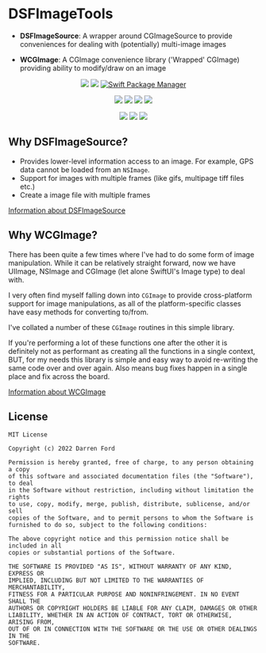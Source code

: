 # DSFImageTools

* **DSFImageSource**: A wrapper around CGImageSource to provide conveniences for dealing with (potentially) multi-image images

* **WCGImage**: A CGImage convenience library ('Wrapped' CGImage) providing ability to modify/draw on an image

<p align="center">
    <img src="https://img.shields.io/github/v/tag/dagronf/DSFImageTools" />
    <img src="https://img.shields.io/badge/License-MIT-lightgrey" />
    <a href="https://swift.org/package-manager">
        <img src="https://img.shields.io/badge/spm-compatible-brightgreen.svg?style=flat" alt="Swift Package Manager" />
    </a>
</p>
<p align="center">
    <img src="https://img.shields.io/badge/macOS-10.11+-red" />
    <img src="https://img.shields.io/badge/iOS-13+-blue" />
    <img src="https://img.shields.io/badge/tvOS-13+-orange" />
    <img src="https://img.shields.io/badge/macCatalyst-1.0+-purple" />
</p>
<p align="center">
    <img src="https://img.shields.io/badge/Swift-5.4-blueviolet" />
    <img src="https://img.shields.io/badge/ObjectiveC-2.0-ff69b4" />
    <img src="https://img.shields.io/badge/SwiftUI-2.0+-9cf" />
</p>

## Why DSFImageSource?

* Provides lower-level information access to an image. For example, GPS data cannot be loaded from an `NSImage`.
* Support for images with multiple frames (like gifs, multipage tiff files etc.)
* Create a image file with multiple frames

[Information about DSFImageSource](./README+DSFImageSource.md)

## Why WCGImage?

There has been quite a few times where I've had to do some form of image manipulation. While it can be relatively straight forward, now we have UIImage, NSImage and CGImage (let alone SwiftUI's Image type) to deal with.

I very often find myself falling down into `CGImage` to provide cross-platform support for image manipulations, as all of the platform-specific classes have easy methods for converting to/from.

I've collated a number of these `CGImage` routines in this simple library.

If you're performing a lot of these functions one after the other it is definitely not as performant as creating all the functions in a single context, BUT, for my needs this library is simple and easy way to avoid re-writing the same code over and over again. Also means bug fixes happen in a single place and fix across the board.

[Information about WCGImage](./README+WCGImage.md)

## License

```
MIT License

Copyright (c) 2022 Darren Ford

Permission is hereby granted, free of charge, to any person obtaining a copy
of this software and associated documentation files (the "Software"), to deal
in the Software without restriction, including without limitation the rights
to use, copy, modify, merge, publish, distribute, sublicense, and/or sell
copies of the Software, and to permit persons to whom the Software is
furnished to do so, subject to the following conditions:

The above copyright notice and this permission notice shall be included in all
copies or substantial portions of the Software.

THE SOFTWARE IS PROVIDED "AS IS", WITHOUT WARRANTY OF ANY KIND, EXPRESS OR
IMPLIED, INCLUDING BUT NOT LIMITED TO THE WARRANTIES OF MERCHANTABILITY,
FITNESS FOR A PARTICULAR PURPOSE AND NONINFRINGEMENT. IN NO EVENT SHALL THE
AUTHORS OR COPYRIGHT HOLDERS BE LIABLE FOR ANY CLAIM, DAMAGES OR OTHER
LIABILITY, WHETHER IN AN ACTION OF CONTRACT, TORT OR OTHERWISE, ARISING FROM,
OUT OF OR IN CONNECTION WITH THE SOFTWARE OR THE USE OR OTHER DEALINGS IN THE
SOFTWARE.
```
